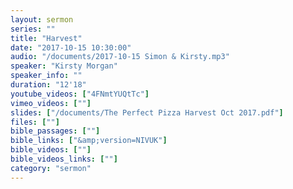 ```yaml
---
layout: sermon
series: ""
title: "Harvest"
date: "2017-10-15 10:30:00"
audio: "/documents/2017-10-15 Simon & Kirsty.mp3"
speaker: "Kirsty Morgan"
speaker_info: ""
duration: "12'18"
youtube_videos: ["4FNmtYUQtTc"]
vimeo_videos: [""]
slides: ["/documents/The Perfect Pizza Harvest Oct 2017.pdf"]
files: [""]
bible_passages: [""]
bible_links: ["&amp;version=NIVUK"]
bible_videos: [""]
bible_videos_links: [""]
category: "sermon"
---
```

